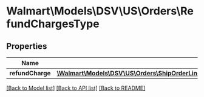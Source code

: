 # Walmart\Models\DSV\US\Orders\RefundChargesType

## Properties

Name | Type | Description | Notes
------------ | ------------- | ------------- | -------------
**refundCharge** | [**\Walmart\Models\DSV\US\Orders\ShipOrderLines200ResponseOrderLinesOrderLineInnerRefundRefundChargesRefundChargeInner[]**](ShipOrderLines200ResponseOrderLinesOrderLineInnerRefundRefundChargesRefundChargeInner.md) |  | [optional]


[[Back to Model list]](./) [[Back to API list]](../../../../../README.md#supported-apis) [[Back to README]](../../../../../README.md)
